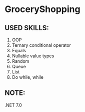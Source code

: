 # GroceryShopping
USED SKILLS:
---------------
1. OOP
2. Ternary conditional operator
3. Equals
4. Nullable value types
5. Random
6. Queue
7. List
8. Do while, while

NOTE:
---------------
.NET 7.0
